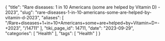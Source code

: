 {
    "title": "Rare diseases: 1 in 10 Americans (some are helped by Vitamin D) - 2023",
    "slug": "rare-diseases-1-in-10-americans-some-are-helped-by-vitamin-d-2023",
    "aliases": [
        "/Rare+diseases+1+in+10+Americans+some+are+helped+by+Vitamin+D+-+2023",
        "/14711"
    ],
    "tiki_page_id": 14711,
    "date": "2023-09-29",
    "categories": [
        "Health"
    ],
    "tags": [
        "Health"
    ]
}